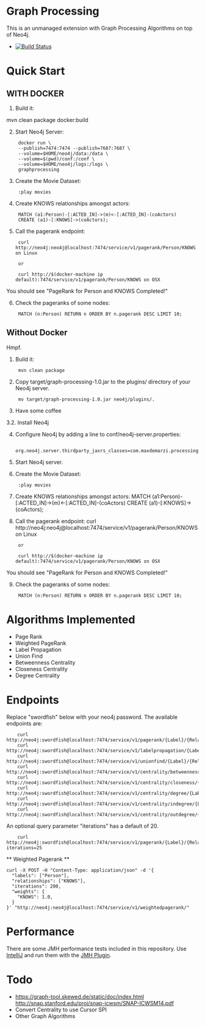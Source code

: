 Graph Processing
================

This is an unmanaged extension with Graph Processing Algorithms on top of Neo4j.

- [![Build Status](https://secure.travis-ci.org/maxdemarzi/graph_processing.png?branch=master)](http://travis-ci.org/maxdemarzi/graph_processing)

# Quick Start

## WITH DOCKER

1. Build it:

mvn clean package docker:build

2. Start Neo4j Server:

        docker run \
        --publish=7474:7474 --publish=7687:7687 \
        --volume=$HOME/neo4j/data:/data \
        --volume=$(pwd)/conf:/conf \
        --volume=$HOME/neo4j/logs:/logs \
        graphprocessing

3. Create the Movie Dataset:

        :play movies

4. Create KNOWS relationships amongst actors:

        MATCH (a1:Person)-[:ACTED_IN]->(m)<-[:ACTED_IN]-(coActors)
        CREATE (a1)-[:KNOWS]->(coActors);

5. Call the pagerank endpoint:

        curl http://neo4j:neo4j@localhost:7474/service/v1/pagerank/Person/KNOWS on Linux

        or

        curl http://$(docker-machine ip default):7474/service/v1/pagerank/Person/KNOWS on OSX


You should see "PageRank for Person and KNOWS Completed!"

6. Check the pageranks of some nodes:

        MATCH (n:Person) RETURN n ORDER BY n.pagerank DESC LIMIT 10;



## Without Docker

Hmpf.

1. Build it:

        mvn clean package

2. Copy target/graph-processing-1.0.jar to the plugins/ directory of your Neo4j server.

        mv target/graph-processing-1.0.jar neo4j/plugins/.

3. Have some coffee

3.2. Install Neo4j

4. Configure Neo4j by adding a line to conf/neo4j-server.properties:

        org.neo4j.server.thirdparty_jaxrs_classes=com.maxdemarzi.processing=/service


5. Start Neo4j server.


6. Create the Movie Dataset:

        :play movies

7. Create KNOWS relationships amongst actors:
        MATCH (a1:Person)-[:ACTED_IN]->(m)<-[:ACTED_IN]-(coActors)
        CREATE (a1)-[:KNOWS]->(coActors);

8. Call the pagerank endpoint:
        curl http://neo4j:neo4j@localhost:7474/service/v1/pagerank/Person/KNOWS on Linux

        or

        curl http://$(docker-machine ip default):7474/service/v1/pagerank/Person/KNOWS on OSX

You should see "PageRank for Person and KNOWS Completed!"

9. Check the pageranks of some nodes:

        MATCH (n:Person) RETURN n ORDER BY n.pagerank DESC LIMIT 10;


# Algorithms Implemented

- Page Rank
- Weighted PageRank
- Label Propagation
- Union Find
- Betweenness Centrality
- Closeness Centrality
- Degree Centrality



# Endpoints

Replace "swordfish" below with your neo4j password.  The available endpoints are:


        curl http://neo4j:swordfish@localhost:7474/service/v1/pagerank/{Label}/{RelationshipType}
        curl http://neo4j:swordfish@localhost:7474/service/v1/labelpropagation/{Label}/{RelationshipType}
        curl http://neo4j:swordfish@localhost:7474/service/v1/unionfind/{Label}/{RelationshipType}
        curl http://neo4j:swordfish@localhost:7474/service/v1/centrality/betweenness/{Label}/{RelationshipType}
        curl http://neo4j:swordfish@localhost:7474/service/v1/centrality/closeness/{Label}/{RelationshipType}
        curl http://neo4j:swordfish@localhost:7474/service/v1/centrality/degree/{Label}/{RelationshipType}
        curl http://neo4j:swordfish@localhost:7474/service/v1/centrality/indegree/{Label}/{RelationshipType}
        curl http://neo4j:swordfish@localhost:7474/service/v1/centrality/outdegree/{Label}/{RelationshipType}

An optional query parameter "iterations" has a default of 20.

        curl http://neo4j:swordfish@localhost:7474/service/v1/pagerank/{Label}/{RelationshipType}?iterations=25

** Weighted Pagerank **

```curl
curl -X POST -H "Content-Type: application/json" -d '{
  "labels": ["Person"],
  "relationships": ["KNOWS"],
  "iterations": 200,
  "weights": {
    "KNOWS": 1.0,
  }
}' "http://neo4j:neo4j@localhost:7474/service/v1/weightedpagerank/"
```

# Performance

There are some JMH performance tests included in this repository.
Use [IntelliJ](https://www.jetbrains.com/idea/ "IntelliJ") and run them with the [JMH Plugin](https://github.com/artyushov/idea-jmh-plugin "JMH Plugin").

# Todo
* https://graph-tool.skewed.de/static/doc/index.html
http://snap.stanford.edu/proj/snap-icwsm/SNAP-ICWSM14.pdf
* Convert Centrality to use Cursor SPI
* Other Graph Algorithms
